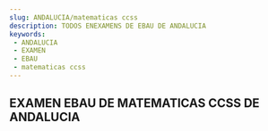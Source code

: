 ```yaml
---
slug: ANDALUCIA/matematicas ccss
description: TODOS ENEXAMENS DE EBAU DE ANDALUCIA
keywords:
 - ANDALUCIA
 - EXAMEN
 - EBAU
 - matematicas ccss
---
```

## EXAMEN EBAU DE MATEMATICAS CCSS DE ANDALUCIA
